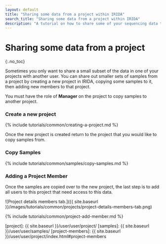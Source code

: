 ```yaml
---
layout: default
title: "Sharing some data from a project within IRIDA"
search_title: "Sharing some data from a project within IRIDA"
description: "A tutorial on how to share some of your sequencing data that's stored in IRIDA with other IRIDA users."
---
```


Sharing some data from a project
================================
{:.no_toc}

Sometimes you only want to share a small subset of the data in one of your projects with another user. You can share out smaller sets of samples from a project by creating a new project in IRIDA, copying some samples to it, then adding new members to that project.

You must have the role of **Manager** on the project to copy samples to another project.

### Create a new project

{% include tutorials/common/creating-a-project.md %}

Once the new project is created return to the project that you would like to copy samples from.

### Copy Samples

{% include tutorials/common/samples/copy-samples.md %}

### Adding a Project Member

Once the samples are copied over to the new project, the last step is to add all users to this project that need access to this data.

![Project details members tab.]({{ site.baseurl }}/images/tutorials/common/projects/project-details-members-tab.png)

{% include tutorials/common/project-add-member.md %}



[web-upload]: ../web-upload/
[project]: {{ site.baseurl }}/user/user/project/
[samples]: {{ site.baseurl }}/user/user/samples/
[project-members]: {{ site.baseurl }}/user/user/project/index.html#project-members

